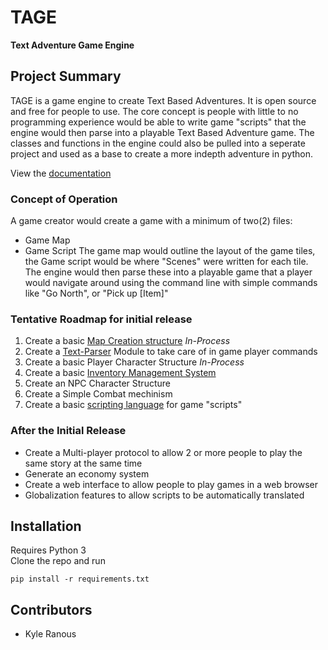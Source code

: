 # TAGE
**Text Adventure Game Engine**

## Project Summary
TAGE is a game engine to create Text Based Adventures. It is open source and free for people to use. The core concept is people with little to no programming experience would be able to write game "scripts" that the engine would then parse into a playable Text Based Adventure game. The classes and functions in the engine could also be pulled into a seperate project and used as a base to create a more indepth adventure in python.

View the [documentation](https://silverback338.github.io/tage/)

### Concept of Operation
A game creator would create a game with a minimum of two(2) files:
* Game Map
* Game Script
The game map would outline the layout of the game tiles, the Game script would be where "Scenes" were written for each tile. The engine would then parse these into a playable game that a player would navigate around using the command line with simple commands like "Go North", or "Pick up [Item]"

### Tentative Roadmap for initial release
1. Create a basic [Map Creation structure](https://github.com/silverback338/tbage/wiki/Map-Creation) *In-Process*
2. Create a [Text-Parser](https://github.com/silverback338/tbage/wiki/Text-Parser) Module to take care of in game player commands
2. Create a basic Player Character Structure *In-Process*
3. Create a basic [Inventory Management System](https://github.com/silverback338/tbage/wiki/Inventory)
4. Create an NPC Character Structure
5. Create a Simple Combat mechinism
6. Create a basic [scripting language](https://github.com/silverback338/tbage/wiki/Scripting-Language) for game "scripts"

### After the Initial Release
- Create a Multi-player protocol to allow 2 or more people to play the same story at the same time
- Generate an economy system
- Create a web interface to allow people to play games in a web browser
- Globalization features to allow scripts to be automatically translated

## Installation
Requires Python 3 <br>
Clone the repo and run
```
pip install -r requirements.txt
```

## Contributors
* Kyle Ranous
